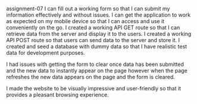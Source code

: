 assignment-07
I can fill out a working form so that I can submit my information effectively and without issues.
I can get the application to work as expected on my mobile device so that I can access and use it conveniently on the go.
I created a working API GET route so that I can retrieve data from the server and display it to the users.
I created a working API POST route so that users can send data to the server and store it.
I created and seed a database with dummy data so that I have realistic test data for development purposes.

I had issues with getting the form to clear once data has been submitted and the new data to instantly appear on the page however when the page refreshes the new data appears on the page and the form is cleared.

I made the website to be visually impressive and user-friendly so that it provides a pleasant browsing experience.
